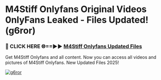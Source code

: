 # M4Stiff Onlyfans Original Videos 0nlyFans Leaked - Files Updated! (g6ror)

<h3>🔴 CLICK HERE 🌐==►► <a href="https://tinyurl.com/x26r9saj" rel="nofollow">M4Stiff Onlyfans Updated Files</a></h3>

Get M4Stiff Onlyfans and all content. Now you can access all videos and pictures of M4Stiff Onlyfans. New Updated Files 2025!

[![g6ror](https://i.imgur.com/LkgZPqh.gif)](https://tinyurl.com/x26r9saj)
